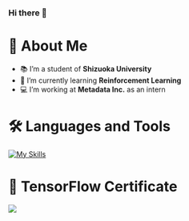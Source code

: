 ### Hi there 👋

# 👀 About Me
- 📚 I’m a student of **Shizuoka University**
- 🌱 I’m currently learning **Reinforcement Learning**
- 💻 I’m working at **Metadata Inc.** as an intern 

# 🛠 Languages and Tools
[![My Skills](https://skillicons.dev/icons?i=docker,react,javascript,py,tensorflow,pytorch,gitlab,github,html,css,ruby,rails,linux)](https://skillicons.dev)

# 📖 TensorFlow Certificate
<kbd><img src="https://api.accredible.com/v1/frontend/credential_website_embed_image/certificate/56235537" /></kbd>


